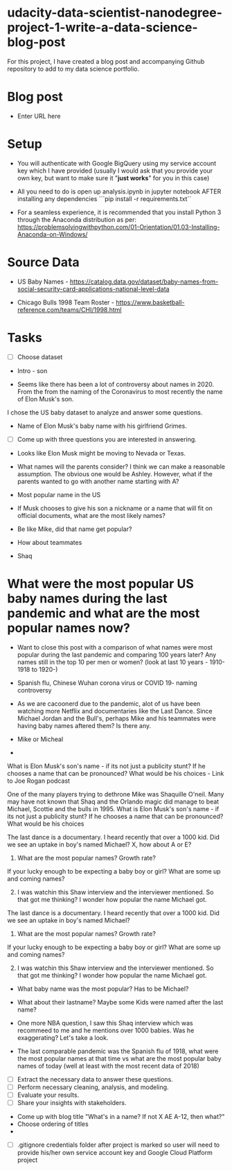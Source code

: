 # udacity-data-scientist-nanodegree-project-1-write-a-data-science-blog-post
For this project, I have created a blog post and accompanying Github repository to add to my data science portfolio. 

# Blog post

- Enter URL here

# Setup

* You will authenticate with Google BigQuery using my service account key which I have provided (usually I would ask that you provide your own key, but want to make sure it "**just works**" for you in this case)

* All you need to do is open up analysis.ipynb in jupyter notebook AFTER installing any dependencies ```pip install -r requirements.txt``

* For a seamless experience, it is recommended that you install Python 3 through the Anaconda distribution as per: https://problemsolvingwithpython.com/01-Orientation/01.03-Installing-Anaconda-on-Windows/

# Source Data 

* US Baby Names - https://catalog.data.gov/dataset/baby-names-from-social-security-card-applications-national-level-data

* Chicago Bulls 1998 Team Roster - https://www.basketball-reference.com/teams/CHI/1998.html  
# Tasks
- [ ] Choose dataset

* Intro - son

* Seems like there has been a lot of controversy about names in 2020. From the from the naming of the Coronavirus to most recently the name of Elon Musk's son.

I chose the US baby dataset to analyze and answer some questions.

* Name of Elon Musk's baby name with his girlfriend Grimes.

- [ ] Come up with three questions you are interested in answering.

* Looks like Elon Musk might be moving to Nevada or Texas. 
* What names will the parents consider? I think we can make a reasonable assumption.
The obvious one would be Ashley. However, what if the parents wanted to go with another name starting with A?

* Most popular name in the US

* If Musk chooses to give his son a nickname or a name that will fit on official documents, what are the most likely names?

* Be like Mike, did that name get popular?

* How about teammates

* Shaq
# What were the most popular US baby names during the last pandemic and what are the most popular names now?

* Want to close this post with a comparison of what names were most popular during the last pandemic and comparing 100 years later? Any names still in the top 10 per men or women? (look at last 10 years - 1910-1918 to 1920-)
* Spanish flu, Chinese Wuhan corona virus or COVID 19- naming controversy

* As we are cacoonerd due to the pandemic, alot of us have been watching more Netflix and documentaries like the Last Dance. Since Michael Jordan and the Bull's, perhaps Mike and his teammates were having baby names aftered them? Is there any.

* Mike or Micheal

* 
What is Elon Musk's son's name - if its not just a publicity stunt? If he chooses a name that can be pronounced? What would be his choices - Link to Joe Rogan podcast


One of the many players trying to dethrone Mike was Shaquille O'neil. Many may have not known that Shaq and the Orlando magic did manage to beat Michael, Scottie and the bulls in 1995. 
What is Elon Musk's son's name - if its not just a publicity stunt? If he chooses a name that can be pronounced? What would be his choices


The last dance is a documentary. I heard recently that over a 1000 kid. Did we see an uptake in boy's named Michael? X, how about A or E?

1. What are the most popular names? Growth rate? 

If your lucky enough to be expecting a baby boy or girl? What are some up and coming names?

2. I was watchin this Shaw interview and the interviewer mentioned. So that got me thinking? I wonder how popular the name Michael
got. 

The last dance is a documentary. I heard recently that over a 1000 kid. Did we see an uptake in boy's named Michael?

1. What are the most popular names? Growth rate? 

If your lucky enough to be expecting a baby boy or girl? What are some up and coming names?

2. I was watchin this Shaw interview and the interviewer mentioned. So that got me thinking? I wonder how popular the name Michael
got. 

* What baby name was the most popular? Has to be Michael? 

* What about their lastname? Maybe some Kids were named after the last name?

* One more NBA question, I saw this Shaq interview which was recommeed to me and he mentions over 1000 babies. Was he exaggerating? Let's take a look.

* The last comparable pandemic was the Spanish flu of 1918, what were the most popular names at that time vs what are the most popular baby names of today (well at least with the most recent data of 2018)

- [ ] Extract the necessary data to answer these questions.
- [ ] Perform necessary cleaning, analysis, and modeling.
- [ ] Evaluate your results.
- [ ] Share your insights with stakeholders.
* Come up with blog title "What's in a name? If not X AE A-12, then what?"
* Choose ordering of titles
* 
- [ ] .gitignore credentials folder after project is marked so user will need to provide his/her own service account key and Google Cloud Platform project
